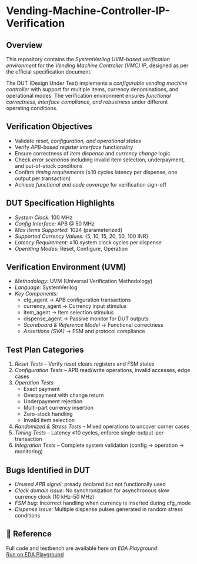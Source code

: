 # Vending-Machine-Controller-IP-Verification
## Overview  
This repository contains the *SystemVerilog UVM-based verification environment* for the *Vending Machine Controller (VMC) IP*, designed as per the official specification document.  

The DUT (Design Under Test) implements a *configurable vending machine controller* with support for multiple items, currency denominations, and operational modes. The verification environment ensures *functional correctness, interface compliance, and robustness* under different operating conditions.  


## Verification Objectives  
- Validate *reset, configuration, and operational states*  
- Verify *APB-based register interface* functionality  
- Ensure correctness of *item dispense* and *currency change* logic  
- Check *error scenarios* including invalid item selection, underpayment, and out-of-stock conditions  
- Confirm *timing requirements* (≤10 cycles latency per dispense, one output per transaction)  
- Achieve *functional and code coverage* for verification sign-off  


##  DUT Specification Highlights  
- *System Clock:* 100 MHz  
- *Config Interface:* APB @ 50 MHz  
- *Max Items Supported:* 1024 (parameterized)  
- *Supported Currency Values:* {5, 10, 15, 20, 50, 100 INR}  
- *Latency Requirement:* ≤10 system clock cycles per dispense  
- *Operating Modes:* Reset, Configure, Operation  


## Verification Environment (UVM)  
- *Methodology:* UVM (Universal Verification Methodology)  
- *Language:* SystemVerilog  
- *Key Components:*  
  - cfg_agent → APB configuration transactions  
  - currency_agent → Currency input stimulus  
  - item_agent → Item selection stimulus  
  - dispense_agent → Passive monitor for DUT outputs  
  - *Scoreboard & Reference Model* → Functional correctness  
  - *Assertions (SVA)* → FSM and protocol compliance  


## Test Plan Categories  
1. *Reset Tests* – Verify reset clears registers and FSM states  
2. *Configuration Tests* – APB read/write operations, invalid accesses, edge cases  
3. *Operation Tests*  
   - Exact payment  
   - Overpayment with change return  
   - Underpayment rejection  
   - Multi-part currency insertion  
   - Zero-stock handling  
   - Invalid item selection  
4. *Randomized & Stress Tests* – Mixed operations to uncover corner cases  
5. *Timing Tests* – Latency ≤10 cycles, enforce single-output-per-transaction  
6. *Integration Tests* – Complete system validation (config → operation → monitoring)  


##  Bugs Identified in DUT  
- *Unused APB signal:* pready declared but not functionally used  
- *Clock domain issue:* No synchronization for asynchronous slow currency clock (10 kHz–50 MHz)  
- *FSM bug:* Incorrect handling when currency is inserted during cfg_mode  
- *Dispense issue:* Multiple dispense pulses generated in random stress conditions

## 🔗 Reference
Full code and testbench are available here on *EDA Playground*:  
 [Run on EDA Playground](https://edaplayground.com/x/w234)
